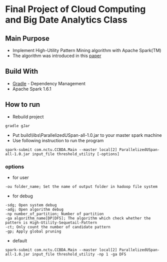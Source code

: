 # Final Project of Cloud Computing and Big Date Analytics Class

## Main Purpose
- Implement High-Utility Pattern Mining algorithm with Apache Spark(TM)
- The algorithm was introduced in this [paper](http://www.eecs.yorku.ca/research/techreports/2016/EECS-2016-03.pdf)

## Build With
* [Gradle](https://gradle.org/) - Dependency Management
* Apache Spark 1.6.1
## How to run
- Rebuild project
```
gradle gJar
```
- Put build\libs\ParallelizedUSpan-all-1.0.jar to your master spark machine
- Use following instruction to run the program
```
spark-submit com.nctu.CCBDA.Main --master local[2] ParallelizedUSpan-all-1.0.jar input_file threshold_utility [-options]
```
### options
- for user
```
-ou folder_name; Set the name of output folder in hadoop file system
```
- for debug
```
-sdg; Open system debug
-adg; Open algorithm debug
-np number_of_partition; Number of partition
-ga algorithm_name[DP|DFS]; The algorithm which check whether the pattern is High-Utility-Sequetail-Pattern
-ct; Only count the number of candidate pattern
-gp; Apply global pruning
```
- default
```
spark-submit com.nctu.CCBDA.Main --master local[2] ParallelizedUSpan-all-1.0.jar input_file threshold_utility -np 1 -ga DFS
```